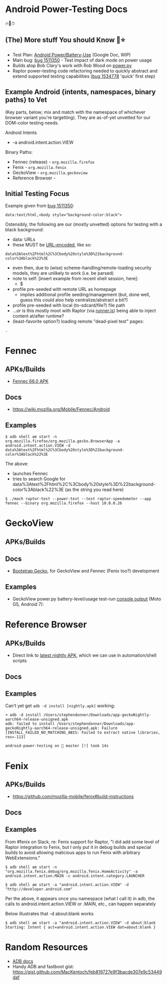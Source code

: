 # Android Power-Testing Docs

🔥🦊⏱

## (The) More stuff You should Know 🌈⭐

* Test Plan: [Android Power/Battery-Use](https://docs.google.com/document/d/1r1J_BZnE5l8nXoLVXVR1hUlEkzaPX2gx_ueZABkzi6g/edit) (Google Doc, WIP)
* Main bug: [bug 1511350](https://bugzilla.mozilla.org/show_bug.cgi?id=1511350) - Test impact of dark mode on power usage
* Builds atop Bob Clary's work with Rob Wood on [power.py](https://searchfox.org/mozilla-central/rev/b3ac60ff061c7891e77c26b73b61804aa1a8f682/testing/raptor/raptor/power.py)
* Raptor power-testing code refactoring needed to quickly abstract and extend supported testing capabilities ([bug 1534778](https://bugzilla.mozilla.org/show_bug.cgi?id=1534778) 'quick' first step)

## Example Android {intents, namespaces, binary paths} to Vet
(Key parts, below; mix and match with the namespace of whichever browser variant you're targetting).  They are as-of-yet unvetted for our DOM-color testing needs.

Android Intents
* -a android.intent.action.VIEW


Binary Paths:
* Fennec (release) - ```org.mozilla.firefox```
* Fenix - ```org.mozilla.fenix```
* GeckoView - ```org.mozilla.geckoview```
* Reference Browser - 


## Initial Testing Focus
Example given from [bug 1511350](https://bugzilla.mozilla.org/show_bug.cgi?id=1511350#c0):

```
data:text/html,<body style="background-color:black">
```

Ostensibly, the following are our (mostly unvetted) options for testing with a black background:
* data: URLs
 * these MUST be [URL-encoded](https://www.urlencoder.org/), like so:
```
data%3Atext%2Fhtml%2C%3Cbody%20style%3D%22background-color%3Ablack%22%3E
```
 * even then, due to (wise) scheme-handling/remote-loading security models, they are unlikely to work (i.e. be parsed)
  * note to self: [insert example from recent shell session, here]:
    * $
* profile pre-seeded with remote URL as homepage
  * implies additional profile seeding/management (but, done well, guess this could also help centralize/abstract a bit?)
* profile pre-seeded with local (to-sdcard/file?) file path
* ...or is this mostly moot with Raptor (via [runner.js](https://searchfox.org/mozilla-central/rev/b3ac60ff061c7891e77c26b73b61804aa1a8f682/testing/raptor/webext/raptor/runner.js)) being able to inject content at/after runtime?
* (least-favorite option?) loading remote "dead-pixel test" pages:
```
.
```

# Fennec

## APKs/Builds
* [Fennec 66.0 APK](http://archive.mozilla.org/pub/mobile/releases/66.0/android-x86/en-US/)

## Docs
* https://wiki.mozilla.org/Mobile/Fennec/Android

## Examples

```
$ adb shell am start -n org.mozilla.firefox/org.mozilla.gecko.BrowserApp -a android.intent.action.VIEW -d data%3Atext%2Fhtml%2C%3Cbody%20style%3D%22background-color%3Ablack%22%3E
```
The above:
* launches Fennec
* tries to search Google for data%3Atext%2Fhtml%2C%3Cbody%20style%3D%22background-color%3Ablack%22%3E (as the string you read here)

```
$ ./mach raptor-test --power-test --test raptor-speedometer --app fennec --binary org.mozilla.firefox --host 10.0.0.26
```

# GeckoView

## APKs/Builds

## Docs
* [Bootstrap Gecko](https://mozilla.github.io/geckoview/tutorials/geckoview-quick-start#bootstrap-gecko), for GeckoView and Fennec (Fenix too?) development

## Examples
* GeckoView power.py battery-level/usage test-run [console output](https://gist.github.com/stephendonner/f864cdf861d8b221e7c80f7f73354fde#file-raptor-power-geckoview-success-txt) (Moto G5, Android 7):

# Reference Browser

## APKs/Builds
* Direct link to [latest nightly APK](https://index.taskcluster.net/v1/task/project.mobile.reference-browser.signed-nightly.nightly.latest/artifacts/public/app-geckoNightly-aarch64-release-unsigned.apk), which we can use in automation/shell scripts

## Docs

## Examples

Can't yet get ```adb -d install [nightly.apk]``` working:
```
➜ adb -d install /Users/stephendonner/Downloads/app-geckoNightly-aarch64-release-unsigned.apk
adb: failed to install /Users/stephendonner/Downloads/app-geckoNightly-aarch64-release-unsigned.apk: Failure [INSTALL_FAILED_NO_MATCHING_ABIS: Failed to extract native libraries, res=-113]

android-power-testing on  master [!] took 14s
```

# Fenix

## APKs/Builds
* https://github.com/mozilla-mobile/fenix#build-instructions

## Docs

## Examples

From #fenix on Slack, re: Fenix support for Raptor, "I did add some level of Raptor integration to Fenix, but I only put it in debug builds and special builds to avoid allowing malicious apps to run Fenix with arbitrary WebExtensions."

```
$ adb shell am start -n "org.mozilla.fenix.debug/org.mozilla.fenix.HomeActivity" -a android.intent.action.MAIN -c android.intent.category.LAUNCHER
```

```
$ adb shell am start -a "android.intent.action.VIEW" -d "http://developer.android.com"
```
Per the above, it appears once you namespace (what I call it) in adb, the calls to android.intent.action.VIEW or .MAIN, etc., can happen separately

Below illustrates that -d about:blank works
```
$ adb shell am start -a "android.intent.action.VIEW" -d about:blank
Starting: Intent { act=android.intent.action.VIEW dat=about:blank }
```


# Random Resources
* [ADB docs](https://developer.android.com/studio/command-line/adb)
* Handy ADB and fastboot gist: https://gist.github.com/MacKentoch/feb819727e9f3bacde307e9c53449daf
